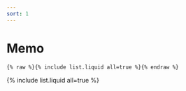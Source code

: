 ```yaml
---
sort: 1
---
```


# Memo

```
{% raw %}{% include list.liquid all=true %}{% endraw %}
```

{% include list.liquid all=true %}
